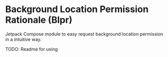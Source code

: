 # Background Location Permission Rationale (Blpr)

Jetpack Compose module to easy request background location permission in a intuitive way.

TODO: Readme for using